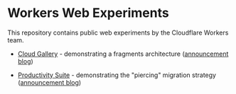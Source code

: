 # Workers Web Experiments

This repository contains public web experiments by the Cloudflare Workers team.

- [Cloud Gallery](./cloud-gallery/README.md) - demonstrating a fragments architecture ([announcement blog](https://github.com/cloudflare/workers-web-experiments/tree/main/cloud-gallery#:~:text=https%3A//blog.cloudflare.com/better%2Dmicro%2Dfrontends))

- [Productivity Suite](./productivity-suite/README.md) - demonstrating the "piercing" migration strategy ([announcement blog](https://blog.cloudflare.com/fragment-piercing/))
